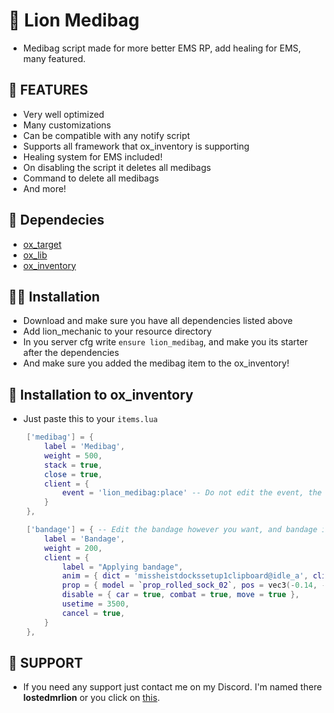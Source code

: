 # 🏥 Lion Medibag 

- Medibag script made for more better EMS RP, add healing for EMS, many featured.

## 🙆 FEATURES
- Very well optimized
- Many customizations
- Can be compatible with any notify script
- Supports all framework that ox_inventory is supporting
- Healing system for EMS included!
- On disabling the script it deletes all medibags
- Command to delete all medibags
- And more!

## 🫳 Dependecies

- [ox_target](https://github.com/overextended/ox_target)
- [ox_lib](https://github.com/overextended/ox_lib)
- [ox_inventory](https://github.com/overextended/ox_inventory)

## 🧑‍🏫 Installation

- Download and make sure you have all dependencies listed above
- Add lion_mechanic to your resource directory
- In you server cfg write `ensure lion_medibag`, and make you its starter after the dependencies
- And make sure you added the medibag item to the ox_inventory!

## 🐂 Installation to ox_inventory

- Just paste this to your `items.lua`

```lua
	['medibag'] = {
		label = 'Medibag',
		weight = 500,
		stack = true,
		close = true,
		client = {
			event = 'lion_medibag:place' -- Do not edit the event, the medibag wont work. Edit it only if you know what are you doing.
		}
	},

	['bandage'] = { -- Edit the bandage however you want, and bandage is not required, but can be used with the new healing system
		label = 'Bandage',
		weight = 200,
		client = {
			label = "Applying bandage",
			anim = { dict = 'missheistdockssetup1clipboard@idle_a', clip = 'idle_a', flag = 49 },
			prop = { model = `prop_rolled_sock_02`, pos = vec3(-0.14, -0.14, -0.08), rot = vec3(-50.0, -50.0, 0.0) },
			disable = { car = true, combat = true, move = true },
			usetime = 3500,
			cancel = true,
		}
	},
```

## 🦁 SUPPORT

- If you need any support just contact me on my Discord. I'm named there **lostedmrlion** or you click on [this](https://discord.com/users/710549603216261141).
